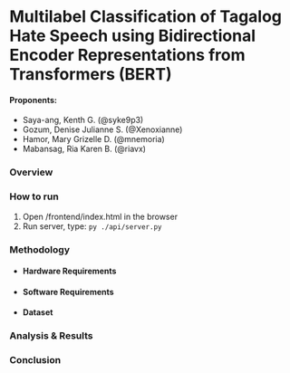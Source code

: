# Multilabel Classification of Tagalog Hate Speech using Bidirectional Encoder Representations from Transformers (BERT)

#### Proponents: 
- Saya-ang, Kenth G. (@syke9p3)
- Gozum, Denise Julianne S. (@Xenoxianne)
- Hamor, Mary Grizelle D. (@mnemoria)
- Mabansag, Ria Karen B. (@riavx)

### Overview


### How to run

1. Open /frontend/index.html in the browser
2. Run server, type: ```py ./api/server.py```


### Methodology
 - #### Hardware Requirements
 - #### Software Requirements
 - #### Dataset
### Analysis & Results
### Conclusion

